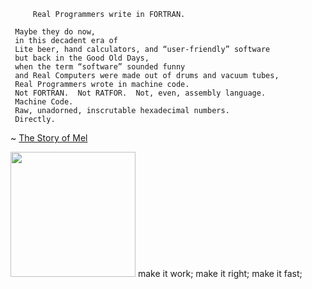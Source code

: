 
   
```
     Real Programmers write in FORTRAN.
 
 Maybe they do now,
 in this decadent era of
 Lite beer, hand calculators, and “user-friendly” software
 but back in the Good Old Days,
 when the term “software” sounded funny
 and Real Computers were made out of drums and vacuum tubes,
 Real Programmers wrote in machine code.
 Not FORTRAN.  Not RATFOR.  Not, even, assembly language.
 Machine Code.
 Raw, unadorned, inscrutable hexadecimal numbers.
 Directly.
 ```
~ [The Story of Mel](http://www.catb.org/jargon/html/story-of-mel.html)

<img src="https://media3.giphy.com/media/unxCGmTuBvwo2djRLA/giphy.gif" width="auto" height="200" style="display: inline;">  
make it work; make it right; make it fast;  


<!-- 
### blog: [📖 bognov.tech 📖](https://bognov.tech/)  
[substack w/ random thoughts](https://bogdannovykov.substack.com/)

# About: 

Feel free to reach me on [Twitter](https://twitter.com/tekbog) or [LinkedIn](https://www.linkedin.com/in/bogdan-novykov/).
 
[npm open source packages](https://www.npmjs.com/~tekbog)  

#### 💻 DSA Fun 💻  

[DSA solutions repo (leetcode, codewars, hackerrank and others)](https://github.com/bgdnvk/codewars)  
[LeetCode](https://leetcode.com/bgdnvk/), [CodeWars](https://www.codewars.com/users/bgdnvk) n [HackerRank](https://www.hackerrank.com/bnovykov) 

<a>
 <img align="center" src="https://www.codewars.com/users/bgdnvk/badges/large" />
</a>


<!-- ## TypeScript + JavaScript 
#### WIP project for my blog: article inc - [Pokédex web app w/ TS, React, Vite and TailwindCSS](https://github.com/bgdnvk/pokedex-ts-react-vite-tailwind)
#### [NodeJS auth example w/ JWT and cookies: Express + Mongoose](https://github.com/bgdnvk/nodejs-auth) check -> [📖 blog post 📖](https://bognov.tech/nodejs-auth-jwt-cookies-express-mongoose-and-more)  
#### [CodeWars, LeetCode and HackerRank solutions - this also includes other languages](https://github.com/bgdnvk/codewars)  
#### [LeetCode arrays card solutions](https://github.com/bgdnvk/leetcode-arrays-101) check -> [📖 blog post 📖](https://bognov.tech/javascript-arrays-101-tips-and-tricks-ft-leetcode)  
#### WIP repo for my blog - [Sorting algorithms](https://github.com/bgdnvk/algorithms-js)  
#### [📖 MERN blog series 📖](https://bognov.tech/series/mern-stack)

## Go
#### [Mini Twitter Clone](https://github.com/bgdnvk/mini-twitter-clone) check -> [📖 blog post 📖](https://bognov.tech/introduction-to-golang-build-a-mini-twitter-clone)
#### [Cerebro](https://github.com/bgdnvk/cerebro) trying to build my own framework
#### [Microservice example (API design) with Go, PostgreSQL and Docker](https://github.com/bgdnvk/go-microservice-example) check -> [📖 blog post 📖](https://bognov.tech/modern-api-design-with-golang-postgresql-and-docker)

## Java + SpringBoot
#### OSS WIP stalled project that needs refactoring - [YouTube Crawler w/ SpringBoot](https://github.com/bgdnvk/vacflixbackend)
#### [Excel Parser and scrapper w/ Java n JSoup](https://github.com/bgdnvk/hope)  
#### [Masters exercises in Spanish](https://github.com/bgdnvk/msc-java-exercises)
#### [Web Scrapper](https://github.com/bgdnvk/webScrapper)
#### [📖 Java and Spring Boot blog series 📖](https://bognov.tech/series/spring-boot)  

## Random and old stuff  
#### [Ruby on Rails full-stack blog site](https://github.com/bgdnvk/ror-blog)
#### [RoR fullstack test app](https://github.com/bgdnvk/ror-tests)
#### [Flutter old messenger](https://github.com/bgdnvk/flutter-messenger)
#### [LUA scripts](https://github.com/bgdnvk/gtaScripts)  
#### [Svelte old project](https://github.com/bgdnvk/cleanbrit)
#### [Old JS exercises](https://github.com/bgdnvk/experisAcademy)
#### [Deep Learning (Python) projects for my Udacity ML nanodegree](https://github.com/bgdnvk/deep-learning)
#### [Old vanilla JS full stack web app for Udacity](https://github.com/bgdnvk/udacity-fend-capstone)
